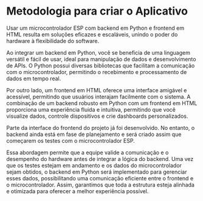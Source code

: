 # Metodologia para criar o Aplicativo 

Usar um microcontrolador ESP com backend em Python e frontend em HTML resulta em soluções eficazes e escaláveis, unindo o poder do hardware à flexibilidade do software. 

Ao integrar um backend em Python, você se beneficia de uma linguagem versátil e fácil de usar, ideal para manipulação de dados e desenvolvimento de APIs. O Python possui diversas bibliotecas que facilitam a comunicação com o microcontrolador, permitindo o recebimento e processamento de dados em tempo real.

Por outro lado, um frontend em HTML oferece uma interface amigável e acessível, permitindo que usuários interajam facilmente com o sistema. A combinação de um backend robusto em Python com um frontend em HTML proporciona uma experiência fluida e intuitiva, permitindo que você visualize dados, controle dispositivos e crie dashboards personalizados.

Parte da interface do frontend do projeto já foi desenvolvido. No entanto, o backend ainda está em fase de planejamento e será criado assim que começarem os testes com o microcontrolador ESP. 

Essa abordagem permite que a equipe valide a comunicação e o desempenho do hardware antes de integrar a lógica do backend. Uma vez que os testes estejam em andamento e os dados do microcontrolador sejam obtidos, o backend em Python será implementado para gerenciar esses dados, possibilitando uma comunicação eficiente entre o frontend e o microcontrolador. Assim, garantimos que toda a estrutura esteja alinhada e otimizada para oferecer a melhor experiência possível.
